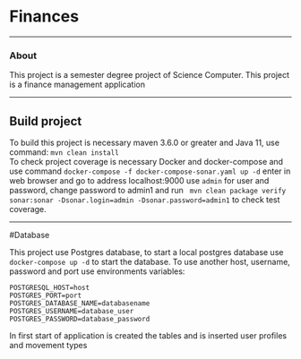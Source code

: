 # Finances

<hr>

### About

This project is a semester degree project of Science Computer.
This project is a finance management application

<hr>

## Build project

To build this project is necessary maven 3.6.0 or greater and Java 11, use command: ```mvn clean install```
<br>
To  check project coverage is necessary Docker and docker-compose and use command ```docker-compose -f docker-compose-sonar.yaml up -d```
enter in web browser and go to address localhost:9000 use ```admin``` for user and password, 
change password to admin1 and run ``` mvn clean package verify sonar:sonar -Dsonar.login=admin -Dsonar.password=admin1``` to check test coverage. 

<hr>

#Database

This project use Postgres database, to start a local postgres database use  ```docker-compose up -d``` to start the database.
To use another host, username, password and port use environments variables:

```
POSTGRESQL_HOST=host
POSTGRES_PORT=port
POSTGRES_DATABASE_NAME=databasename
POSTGRES_USERNAME=database_user
POSTGRES_PASSWORD=database_password
```

In first start of application is created the tables and is inserted user profiles and movement types
